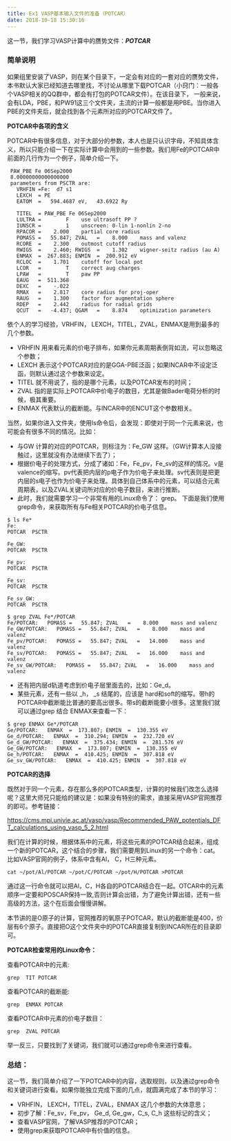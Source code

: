 ```yaml
---
title: Ex1 VASP基本输入文件的准备（POTCAR）
date: 2018-10-18 15:30:16
---
```




这一节，我们学习VASP计算中的赝势文件：***POTCAR***

### 简单说明

如果组里安装了VASP，则在某个目录下，一定会有对应的一套对应的赝势文件，本书默认大家已经知道去哪里找，不讨论从哪里下载POTCAR（小窍门：一般各个VASP相关的QQ群中，都会有打包的POTCAR文件）。在该目录下， 一般来说，会有LDA，PBE，和PW91这三个文件夹，主流的计算一般都是用PBE。当你进入PBE的文件夹后，就会找到各个元素所对应的POTCAR文件了。



**POTCAR中各项的含义**

POTCAR中有很多信息，对于大部分的参数，本人也是只认识字母，不知具体含义，所以只能介绍一下在实际计算中会用到的一些参数。我们用Fe的POTCAR中前面的几行作为一个例子，简单介绍一下。

```
 PAW_PBE Fe 06Sep2000
 8.00000000000000000
 parameters from PSCTR are:
   VRHFIN =Fe:  d7 s1
   LEXCH  = PE
   EATOM  =   594.4687 eV,   43.6922 Ry

   TITEL  = PAW_PBE Fe 06Sep2000
   LULTRA =        F    use ultrasoft PP ?
   IUNSCR =        1    unscreen: 0-lin 1-nonlin 2-no
   RPACOR =    2.000    partial core radius
   POMASS =   55.847; ZVAL   =    8.000    mass and valenz
   RCORE  =    2.300    outmost cutoff radius
   RWIGS  =    2.460; RWIGS  =    1.302    wigner-seitz radius (au A)
   ENMAX  =  267.883; ENMIN  =  200.912 eV
   RCLOC  =    1.701    cutoff for local pot
   LCOR   =        T    correct aug charges
   LPAW   =        T    paw PP
   EAUG   =  511.368
   DEXC   =    -.022
   RMAX   =    2.817    core radius for proj-oper
   RAUG   =    1.300    factor for augmentation sphere
   RDEP   =    2.442    radius for radial grids
   QCUT   =   -4.437; QGAM   =    8.874    optimization parameters
```

依个人的学习经验，VRHFIN， LEXCH，TITEL，ZVAL，ENMAX是用到最多的几个参数。

* VRHFIN 用来看元素的价电子排布，如果你元素周期表倒背如流，可以忽略这个参数；
* LEXCH 表示这个POTCAR对应的是GGA-PBE泛函；如果INCAR中不设定泛函，则默认通过这个参数来设定。
* TITEL 就不用说了，指的是哪个元素，以及POTCAR发布的时间；
* ZVAL 指的是实际上POTCAR中价电子的数目，尤其是做Bader电荷分析的时候，极其重要。
* ENMAX 代表默认的截断能。与INCAR中的ENCUT这个参数相关。

当然，如果你进入文件夹，使用ls命令后，会发现：即使对于同一个元素来说，也可能会有很多不同的情况。比如：

* 与GW 计算的对应的POTCAR，则标注为：Fe_GW 这样。（GW计算本人没接触过，这里就没有办法继续下去了）；
* 根据价电子的处理方式，分成了诸如：Fe，Fe_pv，Fe_sv的这样的情况。v是valence的缩写。pv代表把内层的p电子作为价电子来处理。sv代表则是把更内层的s电子也作为价电子来处理。具体到自己体系中的元素，可以结合元素周期表，以及ZVAL关键词所对应的价电子数目，来进行推断。
* 此时，我们就需要学习一个非常有用的Linux命令了： grep。 下面是我们使用grep命令，来获取所有与Fe相关POTCAR的价电子信息。

```
$ ls Fe*
Fe:
POTCAR  PSCTR

Fe_GW:
POTCAR  PSCTR

Fe_pv:
POTCAR  PSCTR

Fe_sv:
POTCAR  PSCTR

Fe_sv_GW:
POTCAR  PSCTR

$ grep ZVAL Fe*/POTCAR
Fe/POTCAR:   POMASS =   55.847; ZVAL   =    8.000    mass and valenz
Fe_GW/POTCAR:   POMASS =   55.847; ZVAL   =    8.000    mass and valenz
Fe_pv/POTCAR:   POMASS =   55.847; ZVAL   =   14.000    mass and valenz
Fe_sv/POTCAR:   POMASS =   55.847; ZVAL   =   16.000    mass and valenz
Fe_sv_GW/POTCAR:   POMASS =   55.847; ZVAL   =   16.000    mass and valenz
```

* 还有把内层d轨道考虑到价电子层里面去的，比如：Ge_d。
* 某些元素，还有一些以 _h， _s 结尾的，应该是 hard和soft的缩写。带h的POTCAR中截断能比普通的要高出很多。带s的截断能要小很多。这里我们就可以通过grep 结合 ENMAX来查看一下：

```
$ grep ENMAX Ge*/POTCAR
Ge/POTCAR:   ENMAX  =  173.807; ENMIN  =  130.355 eV
Ge_d/POTCAR:   ENMAX  =  310.294; ENMIN  =  232.720 eV
Ge_d_GW/POTCAR:   ENMAX  =  375.434; ENMIN  =  281.576 eV
Ge_GW/POTCAR:   ENMAX  =  173.807; ENMIN  =  130.355 eV
Ge_h/POTCAR:   ENMAX  =  410.425; ENMIN  =  307.818 eV
Ge_sv_GW/POTCAR:   ENMAX  =  410.425; ENMIN  =  307.818 eV
```



**POTCAR的选择**

既然对于同一个元素，存在那么多的POTCAR类型，计算的时候我们改怎么选择呢？这里大师兄只能给的建议是：如果没有特别的需求，直接采用VASP官网推荐的即可。参考链接：

https://cms.mpi.univie.ac.at/vasp/vasp/Recommended_PAW_potentials_DFT_calculations_using_vasp_5_2.html

我们在计算的时候，根据体系中的元素，将这些元素的POTCAR结合起来，组成一个新的POTCAR，这个结合的步骤，我们需要用到Linux的另一个命令：cat。比如VASP官网的例子，体系中含有Al， C，H三种元素。

```
cat ~/pot/Al/POTCAR ~/pot/C/POTCAR ~/pot/H/POTCAR >POTCAR
```

通过这一行命令就可以把Al，C，H各自的POTCAR结合在一起。OTCAR中的元素顺序一定要和POSCAR保持一致,否则计算会出错，为了避免计算出错，还有一些高级的方法，这个在后面会慢慢讲解。

本节讲的是O原子的计算，官网推荐的氧原子POTCAR，默认的截断能是400，价层有6个原子。直接把O这个文件夹中的POTCAR直接复制到INCAR所在的目录即可。



**POTCAR检查常用的Linux命令：**

查看POTCAR中的元素:  

```
grep  TIT POTCAR
```

查看POTCAR的截断能: 

```
grep  ENMAX POTCAR
```

查看POTCAR中元素的价电子数目：

```
grep  ZVAL POTCAR
```

举一反三，只要找到了关键词，我们就可以通过grep命令来进行查看。



### 总结：

这一节，我们简单介绍了一下POTCAR中的内容，选取规则，以及通过grep命令和关键词进行查看。如果你能独立完成下面的几点，就圆满完成了本节的学习：

* VRHFIN， LEXCH，TITEL，ZVAL，ENMAX 这几个参数的大体意思；
* 初步了解：Fe_sv，Fe_pv， Ge_d,  Ge_gw，C_s, C_h 这些标记的含义；
* 查看VASP官网，了解VASP推荐的POTCAR；
* 使用grep来获取POTCAR中有价值的信息。